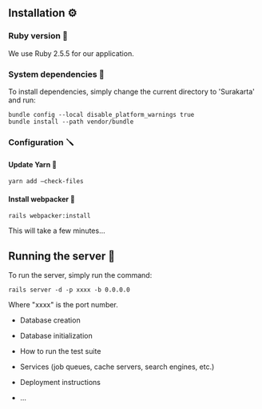 ## Installation :gear:

### Ruby version :gem:
We use Ruby 2.5.5 for our application.

### System dependencies :hammer:
To install dependencies, simply change the current directory to 'Surakarta' and run:

```
bundle config --local disable_platform_warnings true
bundle install --path vendor/bundle
```

### Configuration :screwdriver:

#### Update Yarn :yarn:
```
yarn add –check-files
```

#### Install webpacker :space_invader:
```
rails webpacker:install
```
This will take a few minutes...

## Running the server :runner:

To run the server, simply run the command:
```
rails server -d -p xxxx -b 0.0.0.0
```

Where "xxxx" is the port number.

* Database creation

* Database initialization

* How to run the test suite

* Services (job queues, cache servers, search engines, etc.)

* Deployment instructions

* ...
